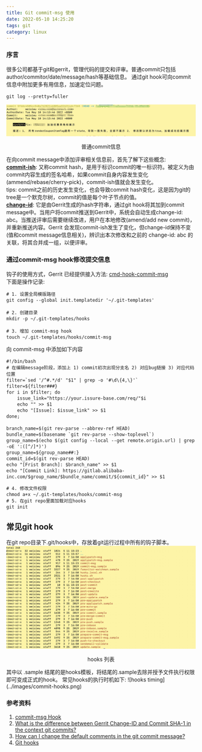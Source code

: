 ```yaml
---
title: Git commit-msg 使用
date: 2022-05-10 14:25:20
tags: git
category: linux
---
```


### 序言
很多公司都基于git和gerrit，管理代码的提交和评审。普通commit只包括author/commitor/date/message/hash等基础信息。
通过git hook可向commit信息中附加更多有用信息，加速定位问题。

``` shell
git log --pretty=fuller
```
![日志信息](../images/git_log_fuller_message.jpg)
<p style="text-align: center;">普通commit信息</p>

在向commit message中添加评审相关信息前，首先了解下这些概念:   
**[commit-ish](https://stackoverflow.com/questions/23303549/what-are-commit-ish-and-tree-ish-in-git)**: 又称commit hash，是用于标识commit的唯一标识符。被定义为由commit内容生成的签名哈希，如果commit自身内容发生变化(ammend/rebase/cherry-pick)，commit-ish值就会发生变化。  
tips: commit之前的历史发生变化，也会导致commit hash变化，这是因为git的tree是一个默克尔树，commit的值是每个叶子节点的值。  
**[change-id](https://git.eclipse.org/r/Documentation/user-changeid.html)**: 它是由Gerrit生成的hash字符串，通过git hook将其加到commit 
message中。当用户将commit推送到Gerrit中，系统会自动生成change-id: abc。当推送评审后需要继续改进，用户在本地修改(amend/add new commit)，并重新推送内容。Gerrit 会发现commit-ish发生了变化，但change-id保持不变(值和commit message信息相关)，辨识出本次修改和之前的 change-id: abc 的关联，将其合并成一组，以便评审。  

### 通过commit-msg hook修改提交信息
钩子的使用方式，Gerrit 已经提供接入方法: [cmd-hook-commit-msg](https://gerrit-review.googlesource.com/Documentation/cmd-hook-commit-msg.html)  
下面是操作记录:  

``` shell
# 1. 设置全局模版路径
git config --global init.templatedir '~/.git-templates'

# 2. 创建目录
mkdir -p ~/.git-templates/hooks

# 3. 增加 commit-msg hook 
touch ~/.git-templates/hooks/commit-msg
```
向 commit-msg 中添加如下内容  
``` shell
#!/bin/bash
# 在编辑message阶段，添加上 1) commit初次出现分支名 2) 对应bug链接 3) 对应代码位置
filter=`sed '/^#.*/d' "$1" | grep -o '#\d\{4,\}'`
filter=${filter###}
for i in $filter; do
    issue_link="https://your.issure-base.com/req/"$i
    echo "" >> $1
    echo "[Issue]: $issue_link" >> $1
done;

branch_name=$(git rev-parse --abbrev-ref HEAD)
bundle_name=$(basename `git rev-parse --show-toplevel`)
group_name=$(echo $(git config --local --get remote.origin.url) | grep -oE ':([^/]*)')
group_name=${group_name##:}
commit_id=$(git rev-parse HEAD)
echo "[Frist Branch]: $branch_name" >> $1
echo "[Commit Link]: https://gitlab.alibaba-inc.com/$group_name/$bundle_name/commit/${commit_id}" >> $1
```

``` shell
# 4. 修改文件权限
chmod a+x ~/.git-templates/hooks/commit-msg
# 5. 在git repo里面加载对应hooks
git init
```

## 常见git hook
在git repo目录下.git/hooks中，存放着git运行过程中所有的钩子脚本。
![git hooks](../images/git_hooks.jpg)
<p style="text-align: center;">hooks 列表</p>  
其中以 .sample 结尾的是hooks模板，将结尾的.sample去除并授予文件执行权限即可变成正式的hook。  
常见hooks的执行时机如下:  
![hooks timing](../images/commit-hooks.png)  

### 参考资料
1. [commit-msg Hook](https://gerrit-review.googlesource.com/Documentation/cmd-hook-commit-msg.html)
2. [What is the difference between Gerrit Change-ID and Commit SHA-1 in the context git commits?](https://stackoverflow.com/questions/47808154/what-is-the-difference-between-gerrit-change-id-and-commit-sha-1-in-the-context)
3. [How can I change the default comments in the git commit message?](https://stackoverflow.com/questions/3966714/how-can-i-change-the-default-comments-in-the-git-commit-message)
4. [Git hooks](https://git-scm.com/book/en/v2/Customizing-Git-Git-Hooks)